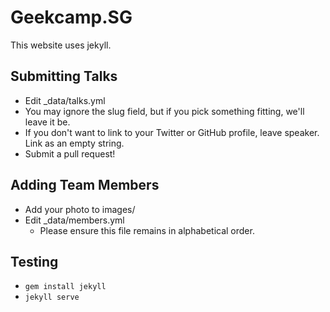 # Geekcamp.SG

This website uses jekyll.

## Submitting Talks

- Edit \_data/talks.yml
- You may ignore the slug field, but if you pick something fitting, we'll leave it be.
- If you don't want to link to your Twitter or GitHub profile, leave speaker. Link as an empty string.
- Submit a pull request!

## Adding Team Members

- Add your photo to images/
- Edit \_data/members.yml
  - Please ensure this file remains in alphabetical order.

## Testing

- `gem install jekyll`
- `jekyll serve`
